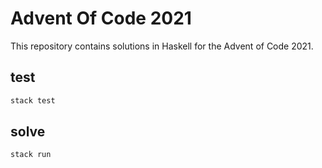 # Advent Of Code 2021

This repository contains solutions in Haskell for the Advent of Code 2021.

## test

```sh
stack test
```

## solve

```sh
stack run
```
